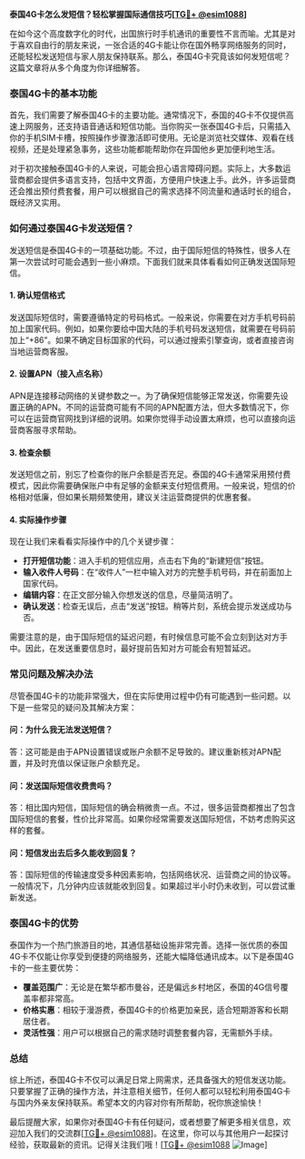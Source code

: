 **泰国4G卡怎么发短信？轻松掌握国际通信技巧[[TG💪+ @esim1088](https://t.me/s/esim1088)]**

在如今这个高度数字化的时代，出国旅行时手机通讯的重要性不言而喻。尤其是对于喜欢自由行的朋友来说，一张合适的4G卡能让你在国外畅享网络服务的同时，还能轻松发送短信与家人朋友保持联系。那么，泰国4G卡究竟该如何发短信呢？这篇文章将从多个角度为你详细解答。

### 泰国4G卡的基本功能

首先，我们需要了解泰国4G卡的主要功能。通常情况下，泰国的4G卡不仅提供高速上网服务，还支持语音通话和短信功能。当你购买一张泰国4G卡后，只需插入你的手机SIM卡槽，按照操作步骤激活即可使用。无论是浏览社交媒体、观看在线视频，还是处理紧急事务，这些功能都能帮助你在异国他乡更加便利地生活。

对于初次接触泰国4G卡的人来说，可能会担心语言障碍问题。实际上，大多数运营商都会提供多语言支持，包括中文界面，方便用户快速上手。此外，许多运营商还会推出预付费套餐，用户可以根据自己的需求选择不同流量和通话时长的组合，既经济又实用。

### 如何通过泰国4G卡发送短信？

发送短信是泰国4G卡的一项基础功能。不过，由于国际短信的特殊性，很多人在第一次尝试时可能会遇到一些小麻烦。下面我们就来具体看看如何正确发送国际短信。

#### 1. 确认短信格式
发送国际短信时，需要遵循特定的号码格式。一般来说，你需要在对方手机号码前加上国家代码。例如，如果你要给中国大陆的手机号码发送短信，就需要在号码前加上“+86”。如果不确定目标国家的代码，可以通过搜索引擎查询，或者直接咨询当地运营商客服。

#### 2. 设置APN（接入点名称）
APN是连接移动网络的关键参数之一。为了确保短信能够正常发送，你需要先设置正确的APN。不同的运营商可能有不同的APN配置方法，但大多数情况下，你可以在运营商官网找到详细的说明。如果你觉得手动设置太麻烦，也可以直接向运营商客服寻求帮助。

#### 3. 检查余额
发送短信之前，别忘了检查你的账户余额是否充足。泰国的4G卡通常采用预付费模式，因此你需要确保账户中有足够的金额来支付短信费用。一般来说，短信的价格相对低廉，但如果长期频繁使用，建议关注运营商提供的优惠套餐。

#### 4. 实际操作步骤
现在让我们来看看实际操作中的几个关键步骤：

- **打开短信功能**：进入手机的短信应用，点击右下角的“新建短信”按钮。
- **输入收件人号码**：在“收件人”一栏中输入对方的完整手机号码，并在前面加上国家代码。
- **编辑内容**：在正文部分输入你想发送的信息，尽量简洁明了。
- **确认发送**：检查无误后，点击“发送”按钮。稍等片刻，系统会提示发送成功与否。

需要注意的是，由于国际短信的延迟问题，有时候信息可能不会立刻到达对方手中。因此，在发送重要信息时，最好提前告知对方可能会有短暂延迟。

### 常见问题及解决办法

尽管泰国4G卡的功能非常强大，但在实际使用过程中仍有可能遇到一些问题。以下是一些常见的疑问及其解决方案：

#### 问：为什么我无法发送短信？
答：这可能是由于APN设置错误或账户余额不足导致的。建议重新核对APN配置，并及时充值以保证账户余额充足。

#### 问：发送国际短信收费贵吗？
答：相比国内短信，国际短信的确会稍微贵一点。不过，很多运营商都推出了包含国际短信的套餐，性价比非常高。如果你经常需要发送国际短信，不妨考虑购买这样的套餐。

#### 问：短信发出去后多久能收到回复？
答：国际短信的传输速度受多种因素影响，包括网络状况、运营商之间的协议等。一般情况下，几分钟内应该就能收到回复。如果超过半小时仍未收到，可以尝试重新发送。

### 泰国4G卡的优势

泰国作为一个热门旅游目的地，其通信基础设施非常完善。选择一张优质的泰国4G卡不仅能让你享受到便捷的网络服务，还能大幅降低通讯成本。以下是泰国4G卡的一些主要优势：

- **覆盖范围广**：无论是在繁华都市曼谷，还是偏远乡村地区，泰国的4G信号覆盖率都非常高。
- **价格实惠**：相较于漫游费，泰国4G卡的价格更加亲民，适合短期游客和长期居住者。
- **灵活性强**：用户可以根据自己的需求随时调整套餐内容，无需额外手续。

### 总结

综上所述，泰国4G卡不仅可以满足日常上网需求，还具备强大的短信发送功能。只要掌握了正确的操作方法，并注意相关细节，任何人都可以轻松利用泰国4G卡与国内外亲友保持联系。希望本文的内容对你有所帮助，祝你旅途愉快！

最后提醒大家，如果你对泰国4G卡有任何疑问，或者想要了解更多相关信息，欢迎加入我们的交流群[[TG💪+ @esim1088](https://t.me/s/esim1088)]。在这里，你可以与其他用户一起探讨经验，获取最新的资讯。记得关注我们哦！[[TG💪+ @esim1088](https://t.me/s/esim1088) ![Image](https://i.postimg.cc/4NQfJmqS/Snipaste-2025-05-13-00-14-12.png)]